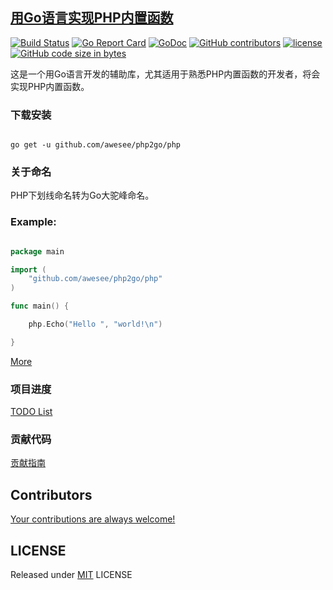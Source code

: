 ## [用Go语言实现PHP内置函数](https://awesee.github.io/php2go)

[![Build Status](https://travis-ci.org/awesee/php2go.svg?branch=master)](https://travis-ci.org/awesee/php2go)
[![Go Report Card](https://goreportcard.com/badge/github.com/awesee/php2go)](https://goreportcard.com/report/github.com/awesee/php2go)
[![GoDoc](https://godoc.org/github.com/awesee/php2go/php?status.svg)](https://godoc.org/github.com/awesee/php2go/php)
[![GitHub contributors](https://img.shields.io/github/contributors/awesee/php2go.svg)](https://github.com/awesee/php2go/graphs/contributors)
[![license](https://img.shields.io/github/license/awesee/php2go.svg)](https://github.com/awesee/php2go/blob/master/LICENSE)
[![GitHub code size in bytes](https://img.shields.io/github/languages/code-size/awesee/php2go.svg?colorB=green)](https://github.com/awesee/php2go/archive/master.zip)

这是一个用Go语言开发的辅助库，尤其适用于熟悉PHP内置函数的开发者，将会实现PHP内置函数。

### 下载安装

```shell

go get -u github.com/awesee/php2go/php

```

### 关于命名

PHP下划线命名转为Go大驼峰命名。

### Example:

```go

package main

import (
    "github.com/awesee/php2go/php"
)

func main() {

    php.Echo("Hello ", "world!\n")

}

```

[More](https://github.com/awesee/php2go/blob/master/main.go)

### 项目进度

[TODO List](https://github.com/awesee/php2go/blob/master/TODO.md)

### 贡献代码

[贡献指南](https://github.com/awesee/php2go/blob/master/.github/CONTRIBUTING.md)

## Contributors

[Your contributions are always welcome!](https://github.com/awesee/php2go/graphs/contributors)

## LICENSE

Released under [MIT](https://github.com/awesee/php2go/blob/master/LICENSE) LICENSE
